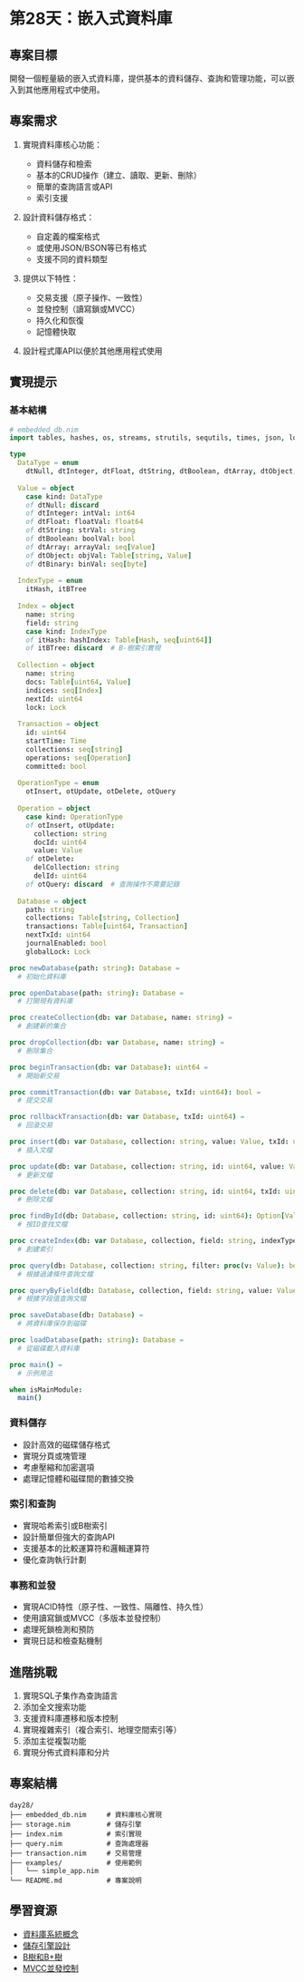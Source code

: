 # 第28天：嵌入式資料庫

## 專案目標

開發一個輕量級的嵌入式資料庫，提供基本的資料儲存、查詢和管理功能，可以嵌入到其他應用程式中使用。

## 專案需求

1. 實現資料庫核心功能：
   - 資料儲存和檢索
   - 基本的CRUD操作（建立、讀取、更新、刪除）
   - 簡單的查詢語言或API
   - 索引支援
   
2. 設計資料儲存格式：
   - 自定義的檔案格式
   - 或使用JSON/BSON等已有格式
   - 支援不同的資料類型
   
3. 提供以下特性：
   - 交易支援（原子操作、一致性）
   - 並發控制（讀寫鎖或MVCC）
   - 持久化和恢復
   - 記憶體快取
   
4. 設計程式庫API以便於其他應用程式使用

## 實現提示

### 基本結構
```nim
# embedded_db.nim
import tables, hashes, os, streams, strutils, sequtils, times, json, locks, endians

type
  DataType = enum
    dtNull, dtInteger, dtFloat, dtString, dtBoolean, dtArray, dtObject, dtBinary
  
  Value = object
    case kind: DataType
    of dtNull: discard
    of dtInteger: intVal: int64
    of dtFloat: floatVal: float64
    of dtString: strVal: string
    of dtBoolean: boolVal: bool
    of dtArray: arrayVal: seq[Value]
    of dtObject: objVal: Table[string, Value]
    of dtBinary: binVal: seq[byte]
  
  IndexType = enum
    itHash, itBTree
  
  Index = object
    name: string
    field: string
    case kind: IndexType
    of itHash: hashIndex: Table[Hash, seq[uint64]]
    of itBTree: discard  # B-樹索引實現
  
  Collection = object
    name: string
    docs: Table[uint64, Value]
    indices: seq[Index]
    nextId: uint64
    lock: Lock
  
  Transaction = object
    id: uint64
    startTime: Time
    collections: seq[string]
    operations: seq[Operation]
    committed: bool
  
  OperationType = enum
    otInsert, otUpdate, otDelete, otQuery
  
  Operation = object
    case kind: OperationType
    of otInsert, otUpdate:
      collection: string
      docId: uint64
      value: Value
    of otDelete:
      delCollection: string
      delId: uint64
    of otQuery: discard  # 查詢操作不需要記錄
  
  Database = object
    path: string
    collections: Table[string, Collection]
    transactions: Table[uint64, Transaction]
    nextTxId: uint64
    journalEnabled: bool
    globalLock: Lock

proc newDatabase(path: string): Database =
  # 初始化資料庫

proc openDatabase(path: string): Database =
  # 打開現有資料庫

proc createCollection(db: var Database, name: string) =
  # 創建新的集合

proc dropCollection(db: var Database, name: string) =
  # 刪除集合

proc beginTransaction(db: var Database): uint64 =
  # 開始新交易

proc commitTransaction(db: var Database, txId: uint64): bool =
  # 提交交易

proc rollbackTransaction(db: var Database, txId: uint64) =
  # 回滾交易

proc insert(db: var Database, collection: string, value: Value, txId: uint64 = 0): uint64 =
  # 插入文檔

proc update(db: var Database, collection: string, id: uint64, value: Value, txId: uint64 = 0): bool =
  # 更新文檔

proc delete(db: var Database, collection: string, id: uint64, txId: uint64 = 0): bool =
  # 刪除文檔

proc findById(db: Database, collection: string, id: uint64): Option[Value] =
  # 按ID查找文檔

proc createIndex(db: var Database, collection, field: string, indexType: IndexType = itHash): bool =
  # 創建索引

proc query(db: Database, collection: string, filter: proc(v: Value): bool): seq[Value] =
  # 根據過濾條件查詢文檔

proc queryByField(db: Database, collection, field: string, value: Value): seq[Value] =
  # 根據字段值查詢文檔

proc saveDatabase(db: Database) =
  # 將資料庫保存到磁碟

proc loadDatabase(path: string): Database =
  # 從磁碟載入資料庫

proc main() =
  # 示例用法

when isMainModule:
  main()
```

### 資料儲存
- 設計高效的磁碟儲存格式
- 實現分頁或塊管理
- 考慮壓縮和加密選項
- 處理記憶體和磁碟間的數據交換

### 索引和查詢
- 實現哈希索引或B樹索引
- 設計簡單但強大的查詢API
- 支援基本的比較運算符和邏輯運算符
- 優化查詢執行計劃

### 事務和並發
- 實現ACID特性（原子性、一致性、隔離性、持久性）
- 使用讀寫鎖或MVCC（多版本並發控制）
- 處理死鎖檢測和預防
- 實現日誌和檢查點機制

## 進階挑戰

1. 實現SQL子集作為查詢語言
2. 添加全文搜索功能
3. 支援資料庫遷移和版本控制
4. 實現複雜索引（複合索引、地理空間索引等）
5. 添加主從複製功能
6. 實現分佈式資料庫和分片

## 專案結構

```
day28/
├── embedded_db.nim     # 資料庫核心實現
├── storage.nim         # 儲存引擎
├── index.nim           # 索引實現
├── query.nim           # 查詢處理器
├── transaction.nim     # 交易管理
├── examples/           # 使用範例
│   └── simple_app.nim
└── README.md           # 專案說明
```

## 學習資源

- [資料庫系統概念](https://www.db-book.com/)
- [儲存引擎設計](https://www.cs.umd.edu/~abadi/papers/abadi-cacm2012.pdf)
- [B樹和B+樹](https://en.wikipedia.org/wiki/B-tree)
- [MVCC並發控制](https://en.wikipedia.org/wiki/Multiversion_concurrency_control)
